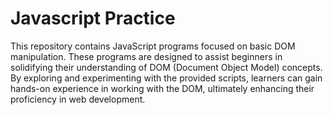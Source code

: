 # Javascript Practice

This repository contains JavaScript programs focused on basic DOM manipulation. These programs are designed to assist beginners in solidifying their understanding of DOM (Document Object Model) concepts. By exploring and experimenting with the provided scripts, learners can gain hands-on experience in working with the DOM, ultimately enhancing their proficiency in web development.
